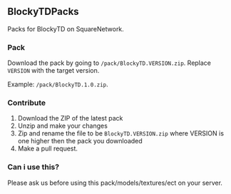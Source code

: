 ## BlockyTDPacks

Packs for BlockyTD on SquareNetwork.

### Pack

Download the pack by going to `/pack/BlockyTD.VERSION.zip`. Replace `VERSION` with the target version.

Example: `/pack/BlockyTD.1.0.zip`.

### Contribute

1. Download the ZIP of the latest pack
2. Unzip and make your changes
3. Zip and rename the file to be `BlockyTD.VERSION.zip` where VERSION is one higher then the pack you downloaded
4. Make a pull request.

### Can i use this?

Please ask us before using this pack/models/textures/ect on your server.
